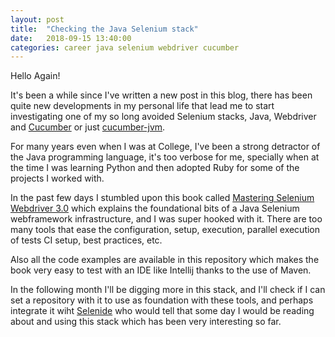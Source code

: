 ```yaml
---
layout: post
title:  "Checking the Java Selenium stack"
date:   2018-09-15 13:40:00
categories: career java selenium webdriver cucumber
---
```


Hello Again!

It's been a while since I've written a new post in this blog, there has been quite new developments in my personal life that lead me to start investigating one of my so long avoided Selenium stacks, Java, Webdriver and [Cucumber](https://docs.cucumber.io/installation/java/) or just [cucumber-jvm](https://github.com/cucumber/cucumber-jvm).

For many years even when I was at College, I've been a strong detractor of the Java programming language, it's too verbose for me, specially when at the time I was learning Python and then adopted Ruby for some of the projects I worked with.

In the past few days I stumbled upon this book called [Mastering Selenium Webdriver 3.0](https://www.packtpub.com/web-development/mastering-selenium-webdriver-30-second-edition) which explains the foundational bits of a Java Selenium webframework infrastructure, and I was super hooked with it. There are too many tools that ease the configuration, setup, execution, parallel execution of tests CI setup, best practices, etc. 

Also all the code examples are available in this repository which makes the book very easy to test with an IDE like Intellij thanks to the use of Maven.

In the following month I'll be digging more in this stack, and I'll check if I can set a repository with it to use as foundation with these tools, and perhaps integrate it wiht [Selenide](https://selenide.org) who would tell that some day I would be reading about and using this stack which has been very interesting so far.